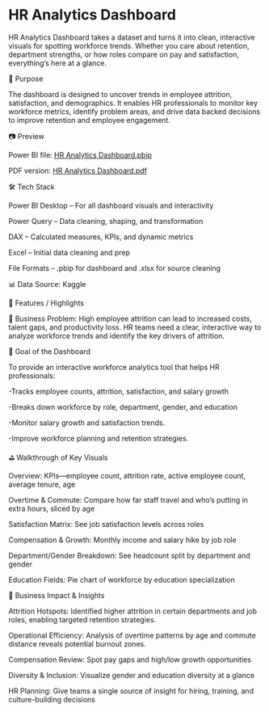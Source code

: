 # HR Analytics Dashboard
HR Analytics Dashboard takes a dataset and turns it into clean, interactive visuals for spotting workforce trends. Whether you care about retention, department strengths, or how roles compare on pay and satisfaction, everything’s here at a glance.

📝 Purpose

The dashboard is designed to uncover trends in employee attrition, satisfaction, and demographics. It enables HR professionals to monitor key workforce metrics, identify problem areas, and drive data backed decisions to improve retention and employee engagement.

📷 Preview

Power BI file: [HR Analytics Dashboard.pbip](https://github.com/sanskratiii/HR-Analytics-Dashboard/blob/main/HR%20Analytics%20Dashboard.pbip)

PDF version: [HR Analytics Dashboard.pdf](https://github.com/sanskratiii/HR-Analytics-Dashboard/blob/main/HR%20Analytics%20Dashboard.pdf)

🛠 Tech Stack

Power BI Desktop – For all dashboard visuals and interactivity

Power Query – Data cleaning, shaping, and transformation

DAX – Calculated measures, KPIs, and dynamic metrics

Excel – Initial data cleaning and prep

File Formats – .pbip for dashboard and .xlsx for source cleaning

📊 Data Source: Kaggle 

🌟 Features / Highlights

🔹 Business Problem: High employee attrition can lead to increased costs, talent gaps, and productivity loss. HR teams need a clear, interactive way to analyze workforce trends and identify the key drivers of attrition.

🎯 Goal of the Dashboard

To provide an interactive workforce analytics tool that helps HR professionals:

-Tracks employee counts, attrition, satisfaction, and salary growth

-Breaks down workforce by role, department, gender, and education

-Monitor salary growth and satisfaction trends.

-Improve workforce planning and retention strategies.

⛳ Walkthrough of Key Visuals

Overview: KPIs—employee count, attrition rate, active employee count, average tenure, age

Overtime & Commute: Compare how far staff travel and who’s putting in extra hours, sliced by age

Satisfaction Matrix: See job satisfaction levels across roles

Compensation & Growth: Monthly income and salary hike by job role

Department/Gender Breakdown: See headcount split by department and gender

Education Fields: Pie chart of workforce by education specialization

💼 Business Impact & Insights

Attrition Hotspots: Identified higher attrition in certain departments and job roles, enabling targeted retention strategies.

Operational Efficiency: Analysis of overtime patterns by age and commute distance reveals potential burnout zones.

Compensation Review: Spot pay gaps and high/low growth opportunities

Diversity & Inclusion: Visualize gender and education diversity at a glance

HR Planning: Give teams a single source of insight for hiring, training, and culture-building decisions

